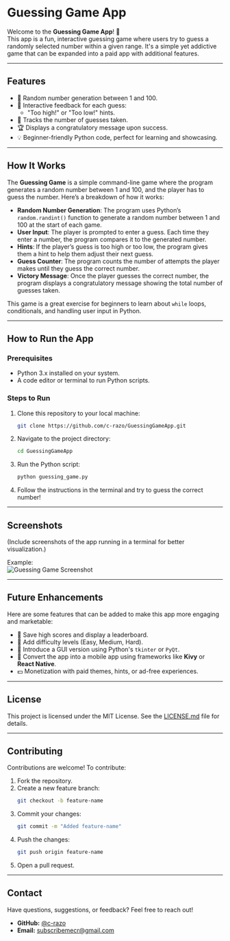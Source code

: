 # **Guessing Game App**

Welcome to the **Guessing Game App**! 🎲  
This app is a fun, interactive guessing game where users try to guess a randomly selected number within a given range. It's a simple yet addictive game that can be expanded into a paid app with additional features.

---

## **Features**
- 🎯 Random number generation between 1 and 100.
- 🧠 Interactive feedback for each guess:
  - "Too high!" or "Too low!" hints.
- 🔢 Tracks the number of guesses taken.
- 🏆 Displays a congratulatory message upon success.
- 💡 Beginner-friendly Python code, perfect for learning and showcasing.

---

## **How It Works**

The **Guessing Game** is a simple command-line game where the program generates a random number between 1 and 100, and the player has to guess the number. Here’s a breakdown of how it works:

- **Random Number Generation**: The program uses Python’s `random.randint()` function to generate a random number between 1 and 100 at the start of each game.
- **User Input**: The player is prompted to enter a guess. Each time they enter a number, the program compares it to the generated number.
- **Hints**: If the player’s guess is too high or too low, the program gives them a hint to help them adjust their next guess.
- **Guess Counter**: The program counts the number of attempts the player makes until they guess the correct number.
- **Victory Message**: Once the player guesses the correct number, the program displays a congratulatory message showing the total number of guesses taken.

This game is a great exercise for beginners to learn about `while` loops, conditionals, and handling user input in Python.

---

## **How to Run the App**

### **Prerequisites**
- Python 3.x installed on your system.
- A code editor or terminal to run Python scripts.

### **Steps to Run**
1. Clone this repository to your local machine:
   ```bash
   git clone https://github.com/c-razo/GuessingGameApp.git
   ```
2. Navigate to the project directory:
   ```bash
   cd GuessingGameApp
   ```
3. Run the Python script:
   ```bash
   python guessing_game.py
   ```

4. Follow the instructions in the terminal and try to guess the correct number!

---

## **Screenshots**
(Include screenshots of the app running in a terminal for better visualization.)

Example:  
![Guessing Game Screenshot](app_screenshots/example_screenshot.png)

---

## **Future Enhancements**
Here are some features that can be added to make this app more engaging and marketable:
- 💾 Save high scores and display a leaderboard.
- 🌈 Add difficulty levels (Easy, Medium, Hard).
- 🎨 Introduce a GUI version using Python's `tkinter` or `PyQt`.
- 📱 Convert the app into a mobile app using frameworks like **Kivy** or **React Native**.
- 💵 Monetization with paid themes, hints, or ad-free experiences.

---

## **License**
This project is licensed under the MIT License. See the [LICENSE.md](LICENSE.md) file for details.

---

## **Contributing**
Contributions are welcome! To contribute:
1. Fork the repository.
2. Create a new feature branch:
   ```bash
   git checkout -b feature-name
   ```
3. Commit your changes:
   ```bash
   git commit -m "Added feature-name"
   ```
4. Push the changes:
   ```bash
   git push origin feature-name
   ```
5. Open a pull request.

---

## **Contact**
Have questions, suggestions, or feedback? Feel free to reach out!

- **GitHub:** [@c-razo](https://github.com/c-razo)
- **Email:** subscribemecr@gmail.com
